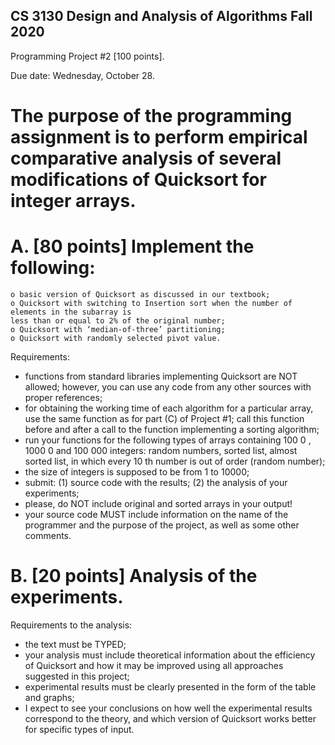 CS 3130 Design and Analysis of Algorithms Fall 2020
---------------------------------------------------------------------------------------------------------------
Programming Project #2 [100 points].

Due date: Wednesday, October 28.

# The purpose of the programming assignment is to perform empirical comparative analysis of several modifications of Quicksort for integer arrays.

# A. [80 points] Implement the following:

```
o basic version of Quicksort as discussed in our textbook;
o Quicksort with switching to Insertion sort when the number of elements in the subarray is
less than or equal to 2% of the original number;
o Quicksort with ‘median-of-three’ partitioning;
o Quicksort with randomly selected pivot value.
```
Requirements:

- functions from standard libraries implementing Quicksort are NOT allowed;
    however, you can use any code from any other sources with proper references;
- for obtaining the working time of each algorithm for a particular array, use the
    same function as for part (C) of Project #1; call this function before and after a call
    to the function implementing a sorting algorithm;
- run your functions for the following types of arrays containing 100 0 , 1000 0 and
    100 000 integers: random numbers, sorted list, almost sorted list, in which every
    10 th number is out of order (random number);
- the size of integers is supposed to be from 1 to 10000;
- submit: (1) source code with the results; (2) the analysis of your experiments;
- please, do NOT include original and sorted arrays in your output!
- your source code MUST include information on the name of the programmer and
    the purpose of the project, as well as some other comments.

# B. [20 points] Analysis of the experiments.

Requirements to the analysis:

- the text must be TYPED;
- your analysis must include theoretical information about the efficiency of Quicksort and
    how it may be improved using all approaches suggested in this project;
- experimental results must be clearly presented in the form of the table and graphs;
- I expect to see your conclusions on how well the experimental results correspond to the
    theory, and which version of Quicksort works better for specific types of input.

